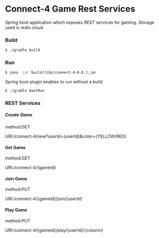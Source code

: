 # Connect-4 Game Rest Services

Spring boot application which exposes REST services for gaming. Storage used is redis cloud.


### Build

```sh
$ ./gradle build
```

### Run


```sh
$ java -jar build/libs/connect-4-0.0.1.jar
```

Spring boot plugin enables to run without a build
```sh
$ ./gradle bootRun
```

### REST Services
##### Create Game
method:GET

URI:/connect-4/new?userId={userId}&color={YELLOW/RED}

#### Get Game
method:GET

URI:/connect-4/{gameId}

#### Join Game
method:PUT

URI:/connect-4/{gameId}/join/{userId}

#### Play Game
method:PUT

URI:/connect-4/{gameId}/play/{userId}/{column}